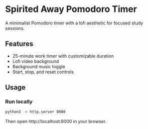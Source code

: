 # Spirited Away Pomodoro Timer

A minimalist Pomodoro timer with a lofi aesthetic for focused study sessions.

## Features

- 25-minute work timer with customizable duration
- Lofi video background
- Background music toggle
- Start, stop, and reset controls

## Usage

### Run locally

```bash
python3 -m http.server 8000
```

Then open http://localhost:8000 in your browser.
